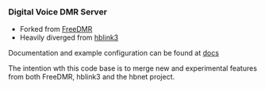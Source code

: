 ### Digital Voice DMR Server 

* Forked from [FreeDMR](https://gitlab.hacknix.net/hacknix/FreeDMR)
* Heavily diverged from [hblink3](https://github.com/HBLink-org/hblink3)

Documentation and example configuration can be found at [docs](https://dvdmr.org/docs)


The intention wth this code base is to merge new and experimental features from both FreeDMR,  hblink3  and the hbnet project.



